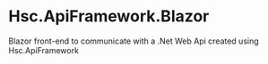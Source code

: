 # Hsc.ApiFramework.Blazor
Blazor front-end to communicate with a .Net Web Api created using Hsc.ApiFramework
